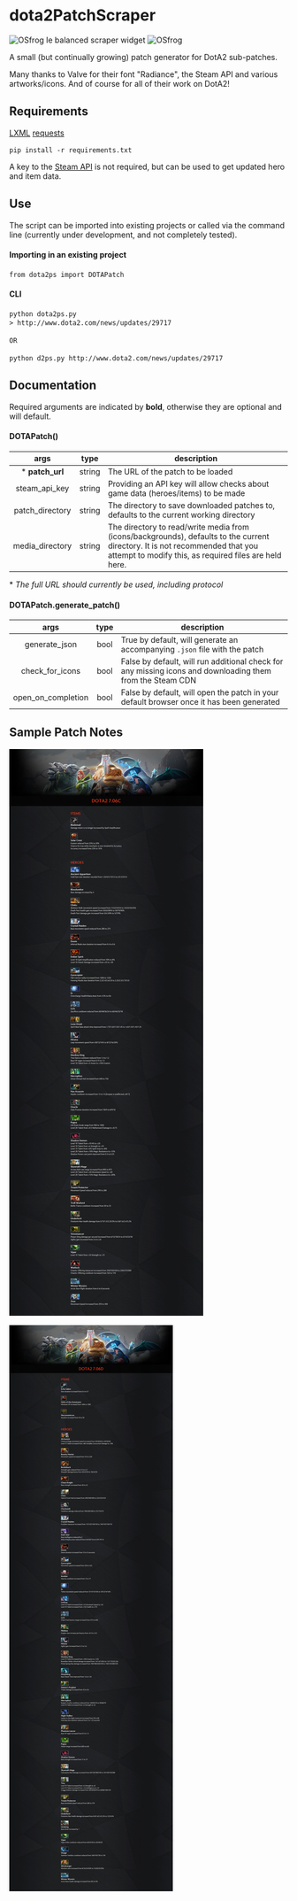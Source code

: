 # dota2PatchScraper

![OSfrog](https://static-cdn.jtvnw.net/emoticons/v1/81248/1.0) le balanced scraper widget ![OSfrog](https://static-cdn.jtvnw.net/emoticons/v1/81248/1.0)

A small (but continually growing) patch generator for DotA2 sub-patches.

Many thanks to Valve for their font "Radiance", the Steam API and various artworks/icons. And of course for all of their work on DotA2!

## Requirements

[LXML](http://lxml.de)
[requests](http://docs.python-requests.org/en/master/)

```
pip install -r requirements.txt
```

A key to the [Steam API](http://steamcommunity.com/dev) is not required, but can be used to get updated hero and item data.

## Use

The script can be imported into existing projects or called via the command line (currently under development, and not completely tested).

#### Importing in an existing project
```
from dota2ps import DOTAPatch
```

#### CLI
```
python dota2ps.py
> http://www.dota2.com/news/updates/29717

OR

python d2ps.py http://www.dota2.com/news/updates/29717
```

## Documentation

Required arguments are indicated by **bold**, otherwise they are optional and will default.

#### DOTAPatch()
| args | type | description |
| :---: | :---: | --- |
| \* **patch_url** | string | The URL of the patch to be loaded |
| steam_api_key | string | Providing an API key will allow checks about game data (heroes/items) to be made |
| patch_directory | string | The directory to save downloaded patches to, defaults to the current working directory |
| media_directory | string | The directory to read/write media from (icons/backgrounds), defaults to the current directory. It is not recommended that you attempt to modify this, as required files are held here. |
\* *The full URL should currently be used, including protocol*

#### DOTAPatch.generate_patch()
| args | type | description |
| :---: | :---: | --- |
| generate_json | bool | True by default, will generate an accompanying ```.json``` file with the patch |
| check_for_icons | bool | False by default, will run additional check for any missing icons and downloading them from the Steam CDN |
| open_on_completion | bool | False by default, will open the patch in your default browser once it has been generated |


## Sample Patch Notes

![7.06C](./samples/706C.jpg)

![7.06D](./samples/706D.jpg)
